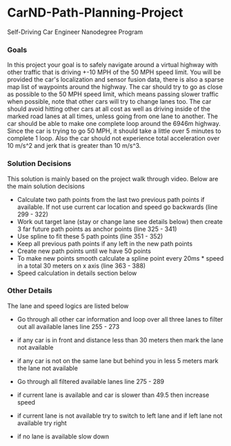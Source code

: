 # CarND-Path-Planning-Project
Self-Driving Car Engineer Nanodegree Program

### Goals
In this project your goal is to safely navigate around a virtual highway with other traffic that is driving +-10 MPH of the 50 MPH speed limit. You will be provided the car's localization and sensor fusion data, there is also a sparse map list of waypoints around the highway. The car should try to go as close as possible to the 50 MPH speed limit, which means passing slower traffic when possible, note that other cars will try to change lanes too. The car should avoid hitting other cars at all cost as well as driving inside of the marked road lanes at all times, unless going from one lane to another. The car should be able to make one complete loop around the 6946m highway. Since the car is trying to go 50 MPH, it should take a little over 5 minutes to complete 1 loop. Also the car should not experience total acceleration over 10 m/s^2 and jerk that is greater than 10 m/s^3.

### Solution Decisions
This solution is mainly based on the project walk through video. Below are the main solution decisions

* Calculate two path points from the last two previous path points if available. If not use current car location and speed go backwards (line 299 - 322)
* Work out target lane (stay or change lane see details below) then create 3 far future path points as anchor points (line 325 - 341)
* Use spline to fit these 5 path points (line 351 - 352)
* Keep all previous path points if any left in the new path points
* Create new path points until we have 50 points
* To make new points smooth calculate a spline point every 20ms * speed in a total 30 meters on x axis (line 363 - 388)
* Speed calculation in details section below


### Other Details
The lane and speed logics are listed below

* Go through all other car information and loop over all three lanes to filter out all available lanes line 255 - 273

 * if any car is in front and distance less than 30 meters then mark the lane not available
  * if any car is not on the same lane but behind you in less 5 meters mark the lane not available

* Go through all filtered available lanes line 275 - 289

 * if current lane is available and car is slower than 49.5 then increase speed
 * if current lane is not available try to switch to left lane and if left lane not available try right
 * if no lane is available slow down
